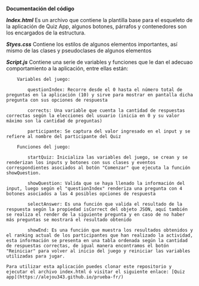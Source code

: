 **Documentación del código**

***Index.html***
    Es un archivo que contiene la plantilla base para el esqueleto de la aplicación de Quiz App, algunos botones, párrafos y contenedores son los encargados de la estructura.

***Styes.css***
    Contiene los estilos de algunos elementos importantes, así mismo de las clases y pseudoclases de algunos elementos 

***Script.js***
    Contiene una serie de variables y funciones que le dan el adecuao comportamiento a la aplicación, entre ellas están:

        Variables del juego: 
            
            questionIndex: Recorre desde el 0 hasta el número total de preguntas en la aplicación (10) y sirve para mostrar en pantalla dicha pregunta con sus opciones de respuesta
            
            corrects: Una variable que cuenta la cantidad de respuestas correctas según la elecciones del usuario (inicia en 0 y su valor máximo son la cantidad de preguntas)
            
            participante: Se captura del valor ingresado en el input y se refiere al nombre del participante del Quiz

        Funciones del juego:
            
            startQuiz: Inicializa las variables del juego, se crean y se renderizan los inputs y botones con sus clases y eventos correspondientes asociados al botón "Comenzar" que ejecuta la función showQuestion.

            showQuestion: Valida que se haya llenado la información del input, luego según el "questionIndex" renderiza una pregunta con 4 botones asociados a las 4 posibles opciones de respuesta

            selectAnswer: Es una función que valida el resultado de la respuesta según la propiedad isCorrect del objeto JSON, aquí también se realiza el render de la siguiente pregunta y en caso de no haber más preguntas se mostrará el resultado obtenido

            showEnd: Es una función que muestra los resultados obtenidos y el ranking actual de los participantes que han realizado la actividad, esta información se presenta en una tabla ordenada según la cantidad de respuestas correctas, de igual manera encontramos el botón "Reiniciar" para volver al inicio del juego y reiniciar las variables utilizadas para jugar.

    Para utilizar esta aplicación puedes clonar este repositorio y ejecutar el archivo index.html ó visitar el siguiente enlace: [Quiz app](https://alejou343.github.io/prueba-fr/)

